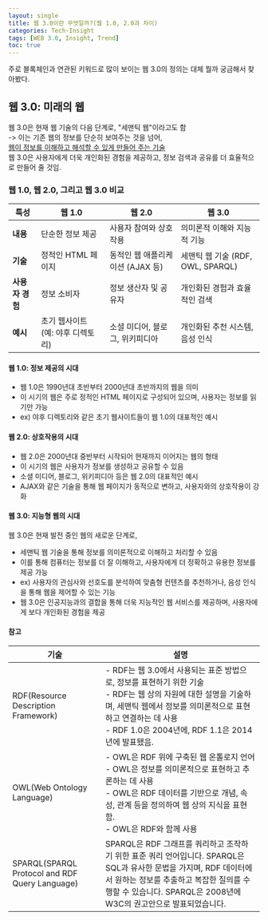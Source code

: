 ```yaml
---
layout: single
title: 웹 3.0이란 무엇일까?(웹 1.0, 2.0과 차이)
categories: Tech-Insight
tags: [WEB 3.0, Insight, Trend]
toc: true
---
```


주로 블록체인과 연관된 키워드로 많이 보이는 웹 3.0의 정의는 대체 뭘까 궁금해서 찾아봤다.

## 웹 3.0: 미래의 웹

웹 3.0은 현재 웹 기술의 다음 단계로, "세맨틱 웹"이라고도 함 <br/>
-> 이는 기존 웹의 정보를 단순히 보여주는 것을 넘어,<br/>
<U>웹이 정보를 이해하고 해석할 수 있게 만들어 주는 기술</U><br/>
웹 3.0은 사용자에게 더욱 개인화된 경험을 제공하고, 정보 검색과 공유를 더 효율적으로 만들어 줄 것임.

### 웹 1.0, 웹 2.0, 그리고 웹 3.0 비교

|특성|웹 1.0|웹 2.0|웹 3.0|
|---|---|---|---|
|**내용**|단순한 정보 제공|사용자 참여와 상호작용|의미론적 이해와 지능적 기능|
|**기술**|정적인 HTML 페이지|동적인 웹 애플리케이션 (AJAX 등)|세맨틱 웹 기술 (RDF, OWL, SPARQL)|
|**사용자 경험**|정보 소비자|정보 생산자 및 공유자|개인화된 경험과 효율적인 검색|
|**예시**|초기 웹사이트 (예: 야후 디렉토리)|소셜 미디어, 블로그, 위키피디아|개인화된 추천 시스템, 음성 인식|

#### 웹 1.0: 정보 제공의 시대

- 웹 1.0은 1990년대 초반부터 2000년대 초반까지의 웹을 의미
- 이 시기의 웹은 주로 정적인 HTML 페이지로 구성되어 있으며, 사용자는 정보를 읽기만 가능
- ex) 야후 디렉토리와 같은 초기 웹사이트들이 웹 1.0의 대표적인 예시

#### 웹 2.0: 상호작용의 시대

- 웹 2.0은 2000년대 중반부터 시작되어 현재까지 이어지는 웹의 형태
- 이 시기의 웹은 사용자가 정보를 생성하고 공유할 수 있음
- 소셜 미디어, 블로그, 위키피디아 등은 웹 2.0의 대표적인 예시
- AJAX와 같은 기술을 통해 웹 페이지가 동적으로 변하고, 사용자와의 상호작용이 강화

#### 웹 3.0: 지능형 웹의 시대

웹 3.0은 현재 발전 중인 웹의 새로운 단계로, 
- 세맨틱 웹 기술을 통해 정보를 의미론적으로 이해하고 처리할 수 있음
- 이를 통해 컴퓨터는 정보를 더 잘 이해하고, 사용자에게 더 정확하고 유용한 정보를 제공 가능
- ex) 사용자의 관심사와 선호도를 분석하여 맞춤형 컨텐츠를 추천하거나, 음성 인식을 통해 웹을 제어할 수 있는 기능
- 웹 3.0은 인공지능과의 결합을 통해 더욱 지능적인 웹 서비스를 제공하며, 사용자에게 보다 개인화된 경험을 제공

#### 참고

|기술|설명|
|---|---|
|RDF(Resource Description Framework)|- RDF는 웹 3.0에서 사용되는 표준 방법으로, 정보를 표현하기 위한 기술<br/> - RDF는 웹 상의 자원에 대한 설명을 기술하며, 세맨틱 웹에서 정보를 의미론적으로 표현하고 연결하는 데 사용<br/> - RDF 1.0은 2004년에, RDF 1.1은 2014년에 발표됐음.|
|OWL(Web Ontology Language)|- OWL은 RDF 위에 구축된 웹 온톨로지 언어<br/> - OWL은 정보를 의미론적으로 표현하고 추론하는 데 사용<br/> - OWL은 RDF 데이터를 기반으로 개념, 속성, 관계 등을 정의하여 웹 상의 지식을 표현함.<br/> - OWL은 RDF와 함께 사용|
|SPARQL(SPARQL Protocol and RDF Query Language)|SPARQL은 RDF 그래프를 쿼리하고 조작하기 위한 표준 쿼리 언어입니다. SPARQL은 SQL과 유사한 문법을 가지며, RDF 데이터에서 원하는 정보를 추출하고 복잡한 질의를 수행할 수 있습니다. SPARQL은 2008년에 W3C의 권고안으로 발표되었습니다.|
